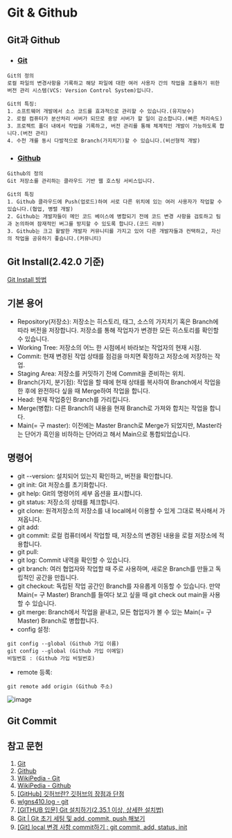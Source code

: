 # Git & Github
##  Git과 Github
+ ### [Git](https://git-scm.com/)
```
Git의 정의
로컬 파일의 변경사항을 기록하고 해당 파일에 대한 여러 사용자 간의 작업을 조율하기 위한 버전 관리 시스템(VCS: Version Control System)입니다.

Git의 특징:
1. 소프트웨어 개발에서 소스 코드를 효과적으로 관리할 수 있습니다.(유지보수)
2. 로컬 컴퓨터가 분산처리 서버가 되므로 중앙 서버가 할 일이 감소합니다.(빠른 처리속도)
3. 프로젝트 폴더 내에서 작업을 기록하고, 버전 관리를 통해 체계적인 개발이 가능하도록 합니다.(버전 관리)
4. 수천 개를 동시 다발적으로 Branch(가지치기)할 수 있습니다.(비선형적 개발)
```
+ ### [Github](https://github.com/)
```
Github의 정의
Git 저장소를 관리하는 클라우드 기반 웹 호스팅 서비스입니다.

Git의 특징
1. Github 클라우드에 Push(업로드)하여 서로 다른 위치에 있는 여러 사용자가 작업할 수 있습니다.(협업, 병렬 개발)
2. Github는 개발자들이 메인 코드 베이스에 병합되기 전에 코드 변경 사항을 검토하고 팀과 논의하여 잠재적인 버그를 방지할 수 있도록 합니다.(코드 리뷰)
3. Github는 크고 활발한 개발자 커뮤니티를 가지고 있어 다른 개발자들과 컨택하고, 자신의 작업을 공유하기 좋습니다.(커뮤니티)
```

## Git Install(2.42.0 기준)
[Git Install 방법](https://github.com/heerim0223/github/blob/main/Git%20%26%20Github/Git%20Install.md)

## 기본 용어
+ Repository(저장소): 저장소는 히스토리, 태그, 소스의 가지치기 혹은 Branch에 따라 버전을 저장합니다. 저장소를 통해 작업자가 변경한 모든 히스토리를 확인할 수 있습니다.
+ Working Tree: 저장소의 어느 한 시점에서 바라보는 작업자의 현재 시점.
+ Commit: 현재 변경된 작업 상태를 점검을 마치면 확정하고 저장소에 저장하는 작업.
+ Staging Area: 저장소를 커밋하기 전에 Commit을 준비하는 위치.
+ Branch(가지, 분기점): 작업을 할 때에 현재 상태를 복사하여 Branch에서 작업을 한 후에 완전하다 싶을 때 Merge하여 작업을 합니다.
+ Head: 현재 작업중인 Branch를 가리킵니다.
+ Merge(병합): 다른 Branch의 내용을 현재 Branch로 가져와 합치는 작업을 합니다.
+ Main(= 구 master): 이전에는 Master Branch로 Merge가 되었지만, Master라는 단어가 흑인을 비하하는 단어라고 해서 Main으로 통합되었습니다.

## 명령어
+ git --version: 설치되어 있는지 확인하고, 버전을 확인합니다.
+ git init: Git 저장소를 초기화합니다.
+ git help: Git의 명령어의 세부 옵션을 표시합니다.
+ git status: 저장소의 상태를 체크합니다.
+ git clone: 원격저장소의 저장소를 내 local에서 이용할 수 있게 그대로 복사해서 가져옵니다.
+ git add: 
+ git commit: 로컬 컴퓨터에서 작업할 때, 저장소의 변경된 내용을 로컬 저장소에 적용합니다.
+ git pull:
+ git log: Commit 내역을 확인할 수 있습니다.
+ git branch: 여러 협업자와 작업할 때 주로 사용하며, 새로운 Branch를 만들고 독립적인 공간을 만듭니다.
+ git checkout: 독립된 작업 공간인 Branch를 자유롭게 이동할 수 있습니다. 만약 Main(= 구 Master) Branch를 들여다 보고 싶을 때 git check out main을 사용할 수 있습니다.
+ git merge: Branch에서 작업을 끝내고, 모든 협업자가 볼 수 있는 Main(= 구 Master) Branch로 병합합니다.
+ config 설정:
```
git config --global (Github 가입 이름)
git config --global (Github 가입 이메일)
비밀번호 : (Github 가입 비밀번호)
```
+ remote 등록:
```
git remote add origin (Github 주소)
```
![image](https://github.com/heerim0223/Test/assets/74406700/7318c5b8-a93b-485a-afeb-559c04b39dff)

## Git Commit


## 참고 문헌
1. [Git](https://git-scm.com/)
2. [Github](https://github.com/)
3. [WikiPedia - Git](https://ko.wikipedia.org/wiki/%EA%B9%83_(%EC%86%8C%ED%94%84%ED%8A%B8%EC%9B%A8%EC%96%B4))
4. [WikiPedia - Github](https://ko.wikipedia.org/wiki/%EA%B9%83%ED%97%88%EB%B8%8C)
5. [[GitHub] 깃허브란? 깃허브의 장점과 단점](https://hoohaha.tistory.com/104)
6. [wlgns410.log - git](https://velog.io/@wlgns410/git)
7. [[GITHUB 입문] Git 설치하기(2.35.1 이상, 상세한 설치법)](https://taewow.tistory.com/13)
8. [Git | Git 초기 세팅 및 add, commit, push 해보기](https://velog.io/@suasue/Git-Git-%EC%B4%88%EA%B8%B0-%EC%84%B8%ED%8C%85-%EB%B0%8F-add-commit-push-%ED%95%B4%EB%B3%B4%EA%B8%B0)
9. [[Git] local 변경 사항 commit하기 : git commit, add, status, init](https://choiiis.github.io/git/how-to-commit-local-change/)

